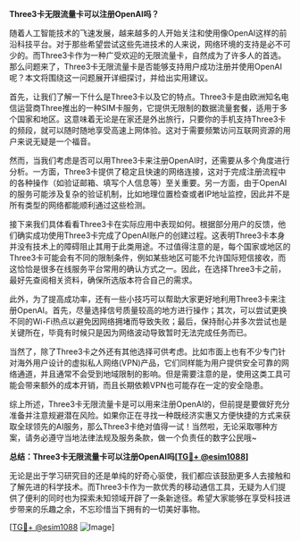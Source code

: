 **Three3卡无限流量卡可以注册OpenAI吗？**

随着人工智能技术的飞速发展，越来越多的人开始关注和使用像OpenAI这样的前沿科技平台。对于那些希望尝试这些先进技术的人来说，网络环境的支持是必不可少的。而Three3卡作为一种广受欢迎的无限流量卡，自然成为了许多人的首选。那么问题来了，Three3卡无限流量卡是否能够支持用户成功注册并使用OpenAI呢？本文将围绕这一问题展开详细探讨，并给出实用建议。

首先，让我们了解一下什么是Three3卡以及它的特点。Three3卡是由欧洲知名电信运营商Three推出的一种SIM卡服务，它提供无限制的数据流量套餐，适用于多个国家和地区。这意味着无论是在家还是外出旅行，只要你的手机支持Three3卡的频段，就可以随时随地享受高速上网体验。这对于需要频繁访问互联网资源的用户来说无疑是一个福音。

然而，当我们考虑是否可以用Three3卡来注册OpenAI时，还需要从多个角度进行分析。一方面，Three3卡提供了稳定且快速的网络连接，这对于完成注册流程中的各种操作（如验证邮箱、填写个人信息等）至关重要。另一方面，由于OpenAI的服务可能涉及复杂的验证机制，比如地理位置检查或者IP地址监控，因此并不是所有类型的网络都能顺利通过这些检测。

接下来我们具体看看Three3卡在实际应用中表现如何。根据部分用户的反馈，他们确实成功使用Three3卡完成了OpenAI账户的创建过程。这表明Three3卡本身并没有技术上的障碍阻止其用于此类用途。不过值得注意的是，每个国家或地区的Three3卡可能会有不同的限制条件，例如某些地区可能不允许国际短信接收，而这恰恰是很多在线服务平台常用的确认方式之一。因此，在选择Three3卡之前，最好先查阅相关资料，确保所选版本符合自己的需求。

此外，为了提高成功率，还有一些小技巧可以帮助大家更好地利用Three3卡来注册OpenAI。首先，尽量选择信号质量较高的地方进行操作；其次，可以尝试更换不同的Wi-Fi热点以避免因网络拥堵而导致失败；最后，保持耐心并多次尝试也是关键所在，毕竟有时候只是因为网络波动导致暂时无法完成任务而已。

当然了，除了Three3卡之外还有其他选择可供考虑。比如市面上也有不少专门针对海外用户设计的虚拟私人网络(VPN)产品，它们同样能为用户提供安全可靠的网络通道，并且通常不会受到地域限制的影响。但是需要注意的是，使用这类工具可能会带来额外的成本开销，而且长期依赖VPN也可能存在一定的安全隐患。

综上所述，Three3卡无限流量卡是可以用来注册OpenAI的，但前提是要做好充分准备并注意规避潜在风险。如果你正在寻找一种既经济实惠又方便快捷的方式来获取全球领先的AI服务，那么Three3卡绝对值得一试！当然啦，无论采取哪种方案，请务必遵守当地法律法规及服务条款，做一个负责任的数字公民哦~

**总结：Three3卡无限流量卡可以注册OpenAI吗[[TG💪+ @esim1088](https://t.me/s/esim1088)]**

无论是出于学习研究目的还是单纯的好奇心驱使，我们都应该鼓励更多人去接触和了解先进的科学技术。而Three3卡作为一款优秀的移动通信工具，无疑为人们提供了便利的同时也为探索未知领域开辟了一条新途径。希望大家能够在享受科技进步带来的乐趣之余，不忘珍惜当下拥有的一切美好事物。

[[TG💪+ @esim1088](https://t.me/s/esim1088) ![Image](https://i.postimg.cc/4NQfJmqS/Snipaste-2025-05-13-00-14-12.png)]